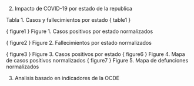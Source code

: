 
2. Impacto de COVID-19 por estado de la republica

Tabla 1. Casos y fallecimientos por estado { table1 }

{ figure1 } Figure 1. Casos positivos por estado normalizados

{ figure2 } Figure 2. Fallecimientos por estado normalizados

{ figure3 } Figure 3. Casos positivos por estado
{ figure6 } Figure 4. Mapa de casos positivos normalizados
{ figure7 } Figure 5. Mapa de defunciones normalizados

3. Analisis basado en indicadores de la OCDE
